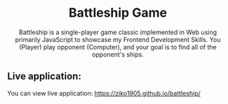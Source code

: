 <h1 align="center">Battleship Game</h1>

<p align="center">Battleship is a single-player game classic implemented in Web using primarily JavaScript to showcase my Frontend Development Skills. You (Player) play opponent (Computer), and your goal is to find all of the opponent's ships.</p>

## Live application:
You can view live application: <a>https://ziko1905.github.io/battleship/<a/>
